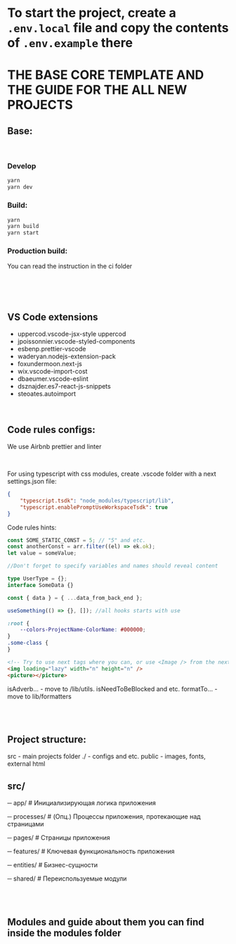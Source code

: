 # To start the project, create a `.env.local` file and copy the contents of `.env.example` there

# THE BASE CORE TEMPLATE AND THE GUIDE FOR THE ALL NEW PROJECTS

## Base:

<br>

### Develop

```zsh
yarn
yarn dev
```

### Build:

```zsh
yarn
yarn build
yarn start
```

### Production build:

You can read the instruction in the ci folder

<br>
<br>
<br>

## VS Code extensions

-   uppercod.vscode-jsx-style
    uppercod
-   jpoissonnier.vscode-styled-components
-   esbenp.prettier-vscode
-   waderyan.nodejs-extension-pack
-   foxundermoon.next-js
-   wix.vscode-import-cost
-   dbaeumer.vscode-eslint
-   dsznajder.es7-react-js-snippets
-   steoates.autoimport

<br>

## Code rules configs:

We use Airbnb prettier and linter

<br>

For using typescript with css modules, create .vscode folder with a next settings.json file:

```json
{
	"typescript.tsdk": "node_modules/typescript/lib",
	"typescript.enablePromptUseWorkspaceTsdk": true
}
```

Code rules hints:

```ts
const SOME_STATIC_CONST = 5; // "5" and etc.
const anotherConst = arr.filter((el) => ek.ok);
let value = someValue;

//Don't forget to specify variables and names should reveal content

type UserType = {};
interface SomeData {}

const { data } = { ...data_from_back_end };

useSomething(() => {}, []); //all hooks starts with use
```

```css
:root {
	--colors-ProjectName-ColorName: #000000;
}
.some-class {
}
```

```html
<!-- Try to use next tags where you can, or use <Image /> from the next/image -->
<img loading="lazy" width="n" height="n" />
<picture></picture>
```

isAdverb... - move to /lib/utils. isNeedToBeBlocked and etc.
formatTo... - move to lib/formatters

<br>
<br>

## Project structure:

src - main projects folder
./ - configs and etc.
public - images, fonts, external html

## src/

─ app/ # Инициализирующая логика приложения

─ processes/ # (Опц.) Процессы приложения, протекающие над страницами

─ pages/ # Страницы приложения

─ features/ # Ключевая функциональность приложения

─ entities/ # Бизнес-сущности

─ shared/ # Переиспользуемые модули

<br>
<br>

## Modules and guide about them you can find inside the modules folder
